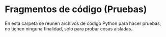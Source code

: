 # Fragmentos de código (Pruebas)
En esta carpeta se reunen archivos de código Python para hacer pruebas, no tienen ninguna finalidad, solo para probar cosas aisladas.
